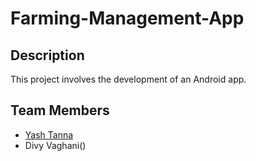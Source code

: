 # Farming-Management-App

## Description

This project involves the development of an Android app.

## Team Members

- [Yash Tanna](https://www.linkedin.com/in/yash-tanna-29baa4241/)
- Divy Vaghani()

